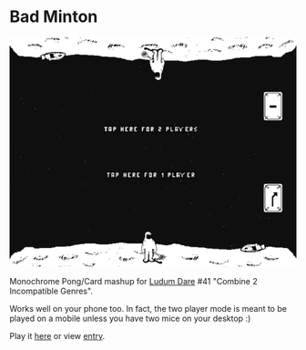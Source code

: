 # Bad Minton

<img src="https://raw.githubusercontent.com/markusfisch/BadMinton/gh-pages/screenshot.png" alt="screenshot"/>

Monochrome Pong/Card mashup for [Ludum Dare][ldjam] #41
"Combine 2 Incompatible Genres".

Works well on your phone too. In fact, the two player mode is meant to be
played on a mobile unless you have two mice on your desktop :)

Play it [here][here] or view [entry][entry].

[ldjam]: http://ldjam.com
[here]: http://hhsw.de/sites/proto/ld41/
[entry]: https://ldjam.com/events/ludum-dare/41/bad-minton

